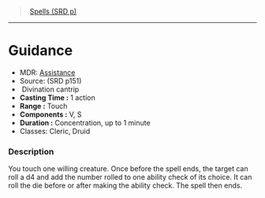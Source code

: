 ﻿---
!SpellItem
Family: SpellVO
Name: Guidance
AltName: '[Assistance](hd_spells_assistance.md)'
Type: Divination
Level: cantrip
CastingTime: 1 action
Range: Touch
Components: V, S
Duration: Concentration, up to 1 minute
Classes: Cleric, Druid
Source: (SRD p151)
Id: spells_vo.md#guidance
ParentLink: spells_vo.md#spells-srd-p
ParentName: Spells (SRD p)
NameLevel: 1
Attributes: {}
AttributesDictionary: >+
  {}

---
> [Spells (SRD p)](srd_spells.md)

---

# Guidance

- MDR: [Assistance](hd_spells_assistance.md)
- Source: (SRD p151)
-  Divination cantrip
- **Casting Time :** 1 action
- **Range :** Touch
- **Components :** V, S
- **Duration :** Concentration, up to 1 minute
- Classes: Cleric, Druid

### Description

You touch one willing creature. Once before the spell ends, the target can roll a d4 and add the number rolled to one ability check of its choice. It can roll the die before or after making the ability check. The spell then ends.

